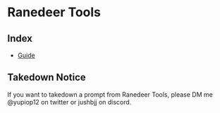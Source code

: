 # Ranedeer Tools
## Index
- [Guide](https://github.com/JushBJJ/Mr.-Ranedeer-AI-Tutor/blob/main/Guides/Ranedeer%20Tools%20Guide.md)

## Takedown Notice
If you want to takedown a prompt from Ranedeer Tools, please DM me @yupiop12 on twitter or jushbjj on discord.
